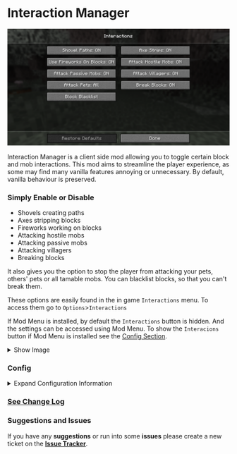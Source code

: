 # Interaction Manager

![Screenshot of the Interactions Menu, showing the available options.](res/interactions_menu.png)

Interaction Manager is a client side mod allowing you to toggle certain block and mob interactions.
This mod aims to streamline the player experience, as some may find many vanilla features annoying or unnecessary.
By default, vanilla behaviour is preserved.

### Simply Enable or Disable
- Shovels creating paths
- Axes stripping blocks
- Fireworks working on blocks
- Attacking hostile mobs
- Attacking passive mobs
- Attacking villagers 
- Breaking blocks

It also gives you the option to stop the player from attacking your pets, others' pets or all tamable mobs.
You can blacklist blocks, so that you can't break them.

These options are easily found in the in game `Interactions` menu.
To access them go to `Options`>`Interactions`

If Mod Menu is installed, by default the `Interactions` button is hidden. And the settings can be accessed using Mod Menu.
To show the `Interacions` button if Mod Menu is installed see the [Config Section](#config).
<details>
<summary>Show Image</summary>

![Screenshot of the in game options menu, showing the 'Interactions' button.](res/interactions_button.png)

</details>

### Config
<details>
<summary> Expand Configuration Information </summary>

#### If you don't intend to change more advanced options feel free to skip this section.
**Options related to player behaviour (block and mob interactions) are accessible in the in game options menu.**

The configuration file allows for more fine-tuning and isn't necessary to edit.
It's located in `config/interactionmanager.json`.
It's stored in JSON, which is easy to read and modify.

### Options only available in the config file
1. `should_add_interactions_button` - The mod settings can be opened using Mod Menu, as such this option controls if the button should be added.
   - `always` - Always show the `Interactions` button.
   - *default* `only_if_mod_menu_is_not_installed` - Hide the `Interactions` button if mod menu is installed.
   - `never` - Hide the `Interactions` button.
2. `render_items_in_block_blacklist` - Change if block icons should be rendered in the blacklist menu.
   - *default* `true` - Will render block icons in the block blacklist.
   -  `false` - Won't render block icons in the block blacklist.

</details>

### [See Change Log](CHANGELOG.md)

### Suggestions and Issues
If you have any **suggestions** or run into some **issues** please create a new ticket on the **[Issue Tracker](https://github.com/bejker123/InteractionManager/issues)**.